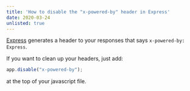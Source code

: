 ```yaml
---
title: 'How to disable the "x-powered-by" header in Express'
date: 2020-03-24
unlisted: true
---
```


[Express](https://expressjs.com) generates a header to your responses that says `x-powered-by: Express`.

If you want to clean up your headers, just add:

```jsx
app.disable("x-powered-by");
```

at the top of your javascript file.
